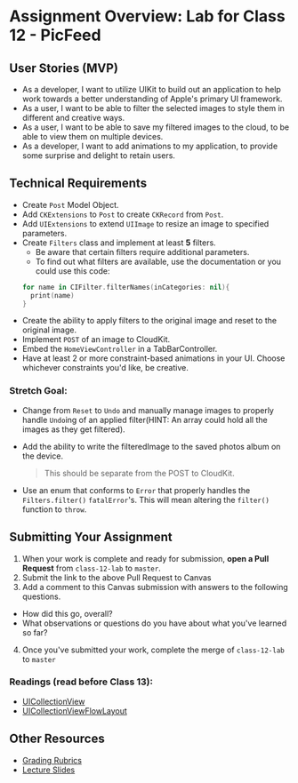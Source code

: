 # Assignment Overview: Lab for Class 12 - PicFeed  

## User Stories (MVP)  
 - As a developer, I want to utilize UIKit to build out an application to help work towards a better understanding of Apple's primary UI framework.  
 - As a user, I want to be able to filter the selected images to style them in different and creative ways.  
 - As a user, I want to be able to save my filtered images to the cloud, to be able to view them on multiple devices.  
 - As a developer, I want to add animations to my application, to provide some surprise and delight to retain users.  

## Technical Requirements  
* Create `Post` Model Object.  
* Add `CKExtensions` to `Post` to create `CKRecord` from `Post`.  
* Add `UIExtensions` to extend `UIImage` to resize an image to specified parameters.  
* Create `Filters` class and implement at least **5** filters.  
	* Be aware that certain filters require additional parameters.  
	* To find out what filters are available, use the documentation or you could use this code:  
	```swift
	for name in CIFilter.filterNames(inCategories: nil){
      print(name)
  }
	```  
* Create the ability to apply filters to the original image and reset to the original image.  
* Implement `POST` of an image to CloudKit.  
* Embed the `HomeViewController` in a TabBarController.  
* Have at least 2 or more constraint-based animations in your UI. Choose whichever constraints you'd like, be creative.  
 
### Stretch Goal:  
* Change from `Reset` to `Undo` and manually manage images to properly handle `Undo`ing of an applied filter(HINT: An array could hold all the images as they get filtered).  
* Add the ability to write the filteredImage to the saved photos album on the device.  
	> This should be separate from the POST to CloudKit.  

* Use an enum that conforms to `Error` that properly handles the `Filters.filter()` `fatalError`'s. This will mean altering the `filter()` function to `throw`.   

## Submitting Your Assignment  

1. When your work is complete and ready for submission, **open a Pull Request** from `class-12-lab` to `master`.  
2. Submit the link to the above Pull Request to Canvas  
3. Add a comment to this Canvas submission with answers to the following questions.  
  - How did this go, overall?  
  - What observations or questions do you have about what you've learned so far?  
4. Once you've submitted your work, complete the merge of `class-12-lab` to `master`  

### Readings (read **before** Class 13):  
* [UICollectionView](https://developer.apple.com/library/ios/documentation/UIKit/Reference/UICollectionView_class/index.html)
* [UICollectionViewFlowLayout](https://developer.apple.com/library/prerelease/ios/documentation/UIKit/Reference/UICollectionViewFlowLayout_class/)  

## Other Resources
* [Grading Rubrics](../../resources/)
* [Lecture Slides](https://www.icloud.com/keynote/000itEApKaUNewFvchS4Z7Vcw#Week3_Day2)
